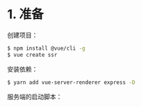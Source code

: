 # 1. 准备

创建项目：

```sh
$ npm install @vue/cli -g
$ vue create ssr
```

安装依赖：

```sh
$ yarn add vue-server-renderer express -D
```

服务端的启动脚本：

```vue

```